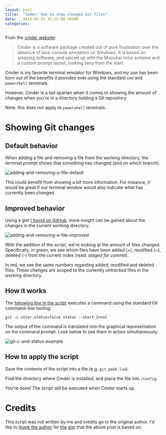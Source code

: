 ```yaml
---
layout: post
title:  "Cmder: how to show changed Git files"
date:   2019-03-21 15:25:00 +0100
categories: 
---
```


From the [cmder website](https://cmder.net/):

> Cmder is a software package created out of pure frustration over the absence of nice console emulators on Windows. It is based on amazing software, and spiced up with the Monokai color scheme and a custom prompt layout, looking sexy from the start.

Cmder is my favorite terminal emulator for Windows, and my use has been born out of the benefits it provides over using the standard `cmd` and `powershell` terminals.

However, Cmder is a tad spartan when it comes to showing the amount of changes when you're in a directory holding a Git repository.

Note: this does not apply to `powershell` terminals.

# Showing Git changes
## Default behavior

When adding a file and removing a file from the working directory, the terminal prompt shows that _something_ has changed (and on which branch).

![adding-and-removing-a-file-default](https://imgur.com/download/3d9KIpP)

This could benefit from showing a bit more information. For instance, it would be great if our terminal window would also indicate _what_ has currently been changed.

## Improved behavior

Using a gist [I found on GitHub](https://gist.github.com/nielsabels/2958e8128e63f9c76020efcd21c968f1), more insight can be gained about the changes in the current working directory.

![adding-and-removing-a-file-improved](https://imgur.com/download/bRxEshC)

With the addition of the script, we're looking at the amount of files changed. Specifically, in green, we see which files have been added (+), modified (~), deleted (-) from the current index (read: _staged for commit_).

In red, we see the same numbers regarding added, modified and deleted files. These changes are scoped to the currently _untracked_ files in the working directory.

## How it works

The [following line in the script](https://gist.github.com/nielsabels/2958e8128e63f9c76020efcd21c968f1#file-git_peek-lua-L356) executes a command using the standard Git command-line tooling:

```
git -c color.status=false status --short 2>nul
```

The output of the command is translated into the graphical representation on the command prompt. Look below to see them in action simultaneously.

![git-c-and-status-example](https://i.imgur.com/EMjpvht.png)

## How to apply the script

Save the contents of the script into a file (e.g. `git_peek.lua`).

Find the directory where Cmder is installed, and place the file into `/config`.

You're done! The script will be executed when Cmder starts up.

# Credits

This script was not written by me and credits go to the original author. I'd like to [thank the author](https://gist.github.com/mattdkerr) for [the gist](https://gist.github.com/mattdkerr/23db4db40c276b1481b01b0fa26de009) that the above post is based on.
